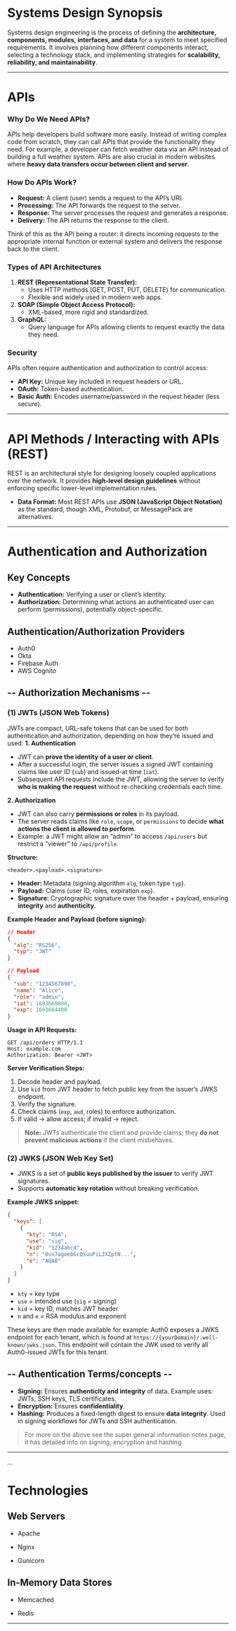 # Systems Design Synopsis

Systems design engineering is the process of defining the **architecture, components, modules, interfaces, and data** for a system to meet specified requirements. It involves planning how different components interact, selecting a technology stack, and implementing strategies for **scalability, reliability, and maintainability**.

---

# APIs

### Why Do We Need APIs?
APIs help developers build software more easily. Instead of writing complex code from scratch, they can call APIs that provide the functionality they need. For example, a developer can fetch weather data via an API instead of building a full weather system. APIs are also crucial in modern websites where **heavy data transfers occur between client and server**.

### How Do APIs Work?
- **Request:** A client (user) sends a request to the API’s URI.
- **Processing:** The API forwards the request to the server.
- **Response:** The server processes the request and generates a response.
- **Delivery:** The API returns the response to the client.

Think of this as the API being a router: it directs incoming requests to the appropriate internal function or external system and delivers the response back to the client.

### Types of API Architectures

1. **REST (Representational State Transfer):**
    - Uses HTTP methods (GET, POST, PUT, DELETE) for communication.
    - Flexible and widely used in modern web apps.
2. **SOAP (Simple Object Access Protocol):**
    - XML-based, more rigid and standardized.
3. **GraphQL:**
    - Query language for APIs allowing clients to request exactly the data they need.
### Security
APIs often require authentication and authorization to control access:
- **API Key:** Unique key included in request headers or URL.
- **OAuth:** Token-based authentication.
- **Basic Auth:** Encodes username/password in the request header (less secure).

---

# API Methods / Interacting with APIs (REST)

REST is an architectural style for designing loosely coupled applications over the network. It provides **high-level design guidelines** without enforcing specific lower-level implementation rules.

- **Data Format:** Most REST APIs use **JSON (JavaScript Object Notation)** as the standard, though XML, Protobuf, or MessagePack are alternatives.


---

# Authentication and Authorization

## Key Concepts
- **Authentication:** Verifying a user or client’s identity.
- **Authorization:** Determining what actions an authenticated user can perform (permissions), potentially object-specific.

## Authentication/Authorization Providers

- Auth0
- Okta
- Firebase Auth
- AWS Cognito

## -- Authorization Mechanisms --

### (1) JWTs (JSON Web Tokens)
JWTs are compact, URL-safe tokens that can be used for both authentication and authorization, depending on how they’re issued and used:
**1. Authentication**
- JWT can **prove the identity of a user or client**.
- After a successful login, the server issues a signed JWT containing claims like user ID (`sub`) and issued-at time (`iat`).
- Subsequent API requests include the JWT, allowing the server to verify **who is making the request** without re-checking credentials each time.

 **2. Authorization**
- JWT can also carry **permissions or roles** in its payload.
- The server reads claims like `role`, `scope`, or `permissions` to decide **what actions the client is allowed to perform**.
- Example: a JWT might allow an “admin” to access `/api/users` but restrict a “viewer” to `/api/profile`.

**Structure:**
```
<header>.<payload>.<signature>
```
- **Header:** Metadata (signing algorithm `alg`, token type `typ`).
- **Payload:** Claims (user ID, roles, expiration `exp`).
- **Signature:** Cryptographic signature over the header + payload, ensuring **integrity** and **authenticity**.

**Example Header and Payload (before signing):**
```json
// Header
{
  "alg": "RS256",
  "typ": "JWT"
}

// Payload
{
  "sub": "1234567890",
  "name": "Alice",
  "role": "admin",
  "iat": 1693660800,
  "exp": 1693664400
}
```

**Usage in API Requests:**
```
GET /api/orders HTTP/1.1
Host: example.com
Authorization: Bearer <JWT>
```

**Server Verification Steps:**
1. Decode header and payload.
2. Use `kid` from JWT header to fetch public key from the issuer’s JWKS endpoint.
3. Verify the signature.
4. Check claims (`exp`, `aud`, roles) to enforce authorization.
5. If valid → allow access; if invalid → reject.

> **Note:** JWTs authenticate the client and provide claims; they **do not prevent malicious actions** if the client misbehaves.



### (2) JWKS (JSON Web Key Set)
- JWKS is a set of **public keys published by the issuer** to verify JWT signatures.
- Supports **automatic key rotation** without breaking verification.

**Example JWKS snippet:**
```json
{
  "keys": [
    {
      "kty": "RSA",
      "use": "sig",
      "kid": "1234abcd",
      "n": "0vx7agoebGcQSuuPiLJXZptN...",
      "e": "AQAB"
    }
  ]
}
```
- `kty` = key type
- `use` = intended use (`sig` = signing)
- `kid` = key ID, matches JWT header
- `n` and `e` = RSA modulus and exponent

These keys are then made available for example: Auth0 exposes a JWKS endpoint for each tenant, which is found at `https://{yourDomain}/.well-known/jwks.json`. This endpoint will contain the JWK used to verify all Auth0-issued JWTs for this tenant.



## -- Authentication Terms/concepts --
- **Signing:** Ensures **authenticity and integrity** of data. Example uses: JWTs, SSH keys, TLS certificates.
- **Encryption:** Ensures **confidentiality**.
- **Hashing:** Produces a fixed-length digest to ensure **data integrity**. Used in signing workflows for JWTs and SSH authentication.
  
 > 	For more on the above see the super general information notes page, it has detailed info on signing, encryption and hashing

---
...
# Technologies

## Web Servers

- Apache
    
- Nginx
    
- Gunicorn
    

## In-Memory Data Stores

- Memcached
    
- Redis
    

---
